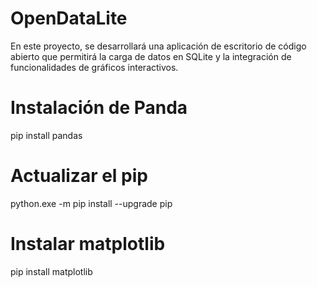 # OpenDataLite
En este proyecto, se desarrollará una aplicación de escritorio de código abierto que permitirá la carga de datos en SQLite y la integración de funcionalidades de gráficos interactivos.

# Instalación de Panda 
 pip install pandas
 
 # Actualizar el pip
 python.exe -m pip install --upgrade pip

 # Instalar matplotlib

 pip install matplotlib
